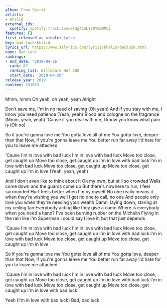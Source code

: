 ```yaml
---
album: Free Spirit
artists:
- Khalid
external_ids:
  spotify: spotify:track:2vsuel3g4zaLYSOY0mOMbi
features: []
first_released_as_single: false
key: bad-luck-khalid
lyrics_url: https://www.azlyrics.com/lyrics/khalid/badluck.html
name: Bad Luck
rankings:
- end_date: '2019-04-26'
  rank: 87
  ranking_list: Billboard Hot 100
  start_date: '2019-04-20'
release_year: 2019
runtime: 231653
---
```

Mmm, mmm
Oh yeah, oh yeah, yeah
Alright

Don't save me, I'm in no need of saving (Oh yeah)
And if you stay with me, I know you need patience (Yeah, yeah)
Blood and cologne on the fragrance (Mmm, yeah, yeah)
'Cause if you deal with me, I know you know what pain is (Oh no)

So if you're gonna love me
You gotta love all of me
You gotta love, deeper than that
Now, if you're gonna leave me
You better run far away
I'd hate for you to leave me attached

'Cause I'm in love with bad luck
I'm in love with bad luck
Move too close, get caught up
Move too close, get caught up
I'm in love with bad luck
I'm in love with bad luck
Move too close, get caught up
Move too close, get caught up
I'm in love (Yeah, yeah, yeah)

And I don't even like to think about it
On my own, but still so crowded
Walls come down and the guards come up
But there's nowhere to run, I feel surrounded
Hurt feels better when I'm by myself
No one really means it when they're wishing you well
I got no one to call, no one
And people only love you when they're needing your wealth
Damn, laying down, staring at my ceiling fan
Everybody acting like they give a damn
Where is everybody when you need a hand?
I've been burning rubber on the Michelin
Flying in the rain like I'm Superman
I could say I love it, but that just depends

'Cause I'm in love with bad luck
I'm in love with bad luck
Move too close, get caught up
Move too close, get caught up
I'm in love with bad luck
I'm in love with bad luck
Move too close, get caught up
Move too close, get caught up
I'm in love

So if you're gonna love me
You gotta love all of me
You gotta love, deeper than that
Now, if you're gonna leave me
You better run far away
I'd hate for you to leave me attached

'Cause I'm in love with bad luck
I'm in love with bad luck
Move too close, get caught up
Move too close, get caught up
I'm in love with bad luck
I'm in love with bad luck
Move too close, get caught up
Move too close, get caught up
I'm in love with bad luck

Yeah (I'm in love with bad luck)
Bad, bad luck
